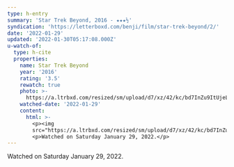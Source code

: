 ```yaml
---
type: h-entry
summary: 'Star Trek Beyond, 2016 - ★★★½'
syndication: 'https://letterboxd.com/benji/film/star-trek-beyond/2/'
date: '2022-01-29'
updated: '2022-01-30T05:17:08.000Z'
u-watch-of:
  type: h-cite
  properties:
    name: Star Trek Beyond
    year: '2016'
    rating: '3.5'
    rewatch: true
    photo: >-
      https://a.ltrbxd.com/resized/sm/upload/d7/xz/42/kc/bd7InZu9ItUjeLGZqcwCWEGPLjT-0-500-0-750-crop.jpg?k=e4ae7f67b5
    watched-date: '2022-01-29'
    content:
      html: >-
        <p><img
        src="https://a.ltrbxd.com/resized/sm/upload/d7/xz/42/kc/bd7InZu9ItUjeLGZqcwCWEGPLjT-0-500-0-750-crop.jpg?k=e4ae7f67b5"/></p>
        <p>Watched on Saturday January 29, 2022.</p>
---
```

Watched on Saturday January 29, 2022.

